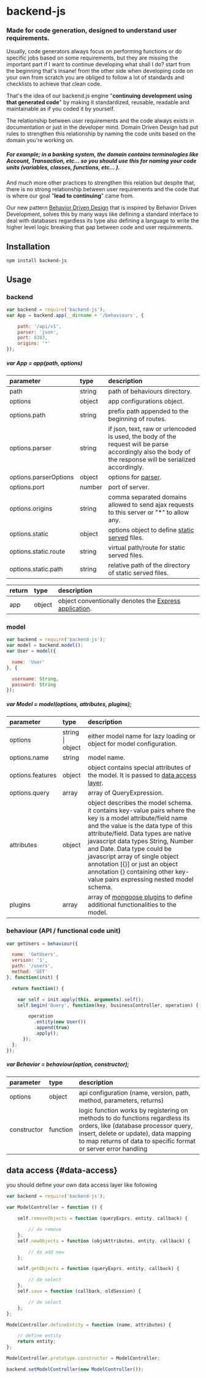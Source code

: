 # backend-js

### Made for code generation, designed to understand user requirements.

Usually, code generators always focus on performing functions or do specific jobs based on some requirements, but they are missing the important part if I want to continue developing what shall I do? start from the beginning that's insane! from the other side when developing code on your own from scratch you are obliged to follow a lot of standards and checklists to achieve that clean code.

That's the idea of our backend.js engine "**continuing development using that generated code**" by making it standardized, reusable, readable and maintainable as if you coded it by yourself.

The relationship between user requirements and the code always exists in documentation or just in the developer mind. Domain Driven Design had put rules to strengthen this relationship by naming the code units based on the domain you're working on.

##### For example; in a banking system, the domain contains terminologies like Account, Transaction, etc... so you should use this for naming your code units \(variables, classes, functions, etc... \).

And much more other practices to strengthen this relation but despite that, there is no strong relationship between user requirements and the code that is where our goal "**lead to continuing**" came from.

Our new pattern [Behavior Driven Design](https://github.com/QuaNode/backendjs/wiki/Behavior-driven-design) that is inspired by Behavior Driven Development, solves this by many ways like defining a standard interface to deal with databases regardless its type also defining a language to write the higher level logic breaking that gap between code and user requirements.

## Installation

```
npm install backend-js
```

## Usage

### backend

```js
var backend = require('backend-js');
var App = backend.app(__dirname + '/behaviours', {

    path: '/api/v1',
    parser: 'json',
    port: 8383,
    origins: '*'
});
```

##### var App = app\(path, options\)

| parameter | type | description |
| :--- | :--- | :--- |
| path | string | path of behaviours directory. |
| options | object | app configurations object. |
| options.path | string | prefix path appended to the beginning of routes. |
| options.parser | string | if json, text, raw or urlencoded is used, the body of the request  will be parse accordingly also the body of the response will be serialized accordingly. |
| options.parserOptions | object | options for [parser](https://github.com/expressjs/body-parser). |
| options.port | number | port of server. |
| options.origins | string | comma separated domains allowed to send ajax requests to this server or "\*" to allow any. |
| options.static | object | options object to define [static served](https://expressjs.com/en/4x/api.html#express.static) files. |
| options.static.route | string | virtual path/route for static served files. |
| options.static.path | string | relative path of the directory of static served files. |

| return | type | description |
| :--- | :--- | :--- |
| app | object | object conventionally denotes the [Express application](https://expressjs.com/en/4x/api.html#app). |

### model

```js
var backend = require('backend-js');
var model = backend.model();
var User = model({

  name: 'User'
}, {

  username: String,
  password: String
});
```

##### var Model = model\(options, attributes, plugins\);

| parameter | type | description |
| :--- | :--- | :--- |
| options | string \| object | either model name for lazy loading or object for model configuration. |
| options.name | string | model name. |
| options.features | object | object contains special attributes of the model. It is passed to [data access layer](#data-access). |
| options.query | array | array of QueryExpression. |
| attributes | object | object describes the model schema. it contains key-value pairs where the key is a model attribute/field name and the value is the data type of this attribute/field. Data types are native javascript data types String, Number and Date. Data type could be javascript array of single object annotation \[{}\] or just an object annotation {} containing other key-value pairs expressing nested model schema. |
| plugins | array | array of [mongoose plugins](https://www.npmjs.com/search?q=mongoose&page=1&ranking=optimal) to define additional functionalities to the model. |

### behaviour \(API / functional code unit\)

```js
var getUsers = behaviour({

  name: 'GetUsers',
  version: '1',
  path: '/users',
  method: 'GET'
}, function(init) {

  return function() {

    var self = init.apply(this, arguments).self();
    self.begin('Query', function(key, businessController, operation) {

        operation
          .entity(new User())
          .append(true)
          .apply();
      });
  };
});
```

##### var Behavior = behaviour\(option, constructor\);

| parameter | type | description |
| :--- | :--- | :--- |
| options | object | api configuration \(name, version, path, method, parameters, returns\) |
| constructor | function | logic function works by registering on methods to do functions regardless its orders, like \(database processor query, insert, delete or update\), data mapping to map returns of data to specific format or server error handling |

## data access {#data-access}

you should define your own data access layer like following

```js
var backend = require('backend-js');

var ModelController = function () {

    self.removeObjects = function (queryExprs, entity, callback) {

        // do remove
    };
    self.newObjects = function (objsAttributes, entity, callback) {

        // do add new
    };

    self.getObjects = function (queryExprs, entity, callback) {

        // do select
    };
    self.save = function (callback, oldSession) {

        // do select
    };
};

ModelController.defineEntity = function (name, attributes) {

    // define entity
    return entity;
};

ModelController.prototype.constructor = ModelController;

backend.setModelController(new ModelController());
```



